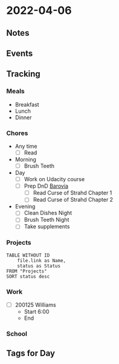 # 2022-04-06
## Notes

## Events

## Tracking
### Meals
- Breakfast
- Lunch
- Dinner

### Chores
- Any time
	- [ ] Read
- Morning
	- [ ] Brush Teeth
- Day
	- [ ] Work on Udacity course
	- [ ] Prep DnD [Barovia](../DnD/CurseOfStrahd/Barovia/Barovia.md)
		- [ ] Read Curse of Strahd Chapter 1
		- [ ] Read Curse of Strahd Chapter 2
- Evening
	- [ ] Clean Dishes Night
	- [ ] Brush Teeth Night
	- [ ] Take supplements

### Projects
```dataview
TABLE WITHOUT ID
	file.link as Name,
	status as Status
FROM "Projects"
SORT status desc
```

### Work
- [ ] 200125 Williams
	- Start 6:00
	- End

### School

## Tags for Day